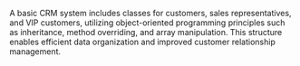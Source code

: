 A basic CRM system includes classes for customers, sales representatives, and VIP customers, utilizing object-oriented programming principles such as inheritance, method overriding, and array manipulation. This structure enables efficient data organization and improved customer relationship management.
